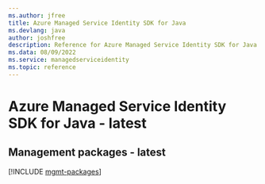 ```yaml
---
ms.author: jfree
title: Azure Managed Service Identity SDK for Java
ms.devlang: java
author: joshfree
description: Reference for Azure Managed Service Identity SDK for Java
ms.data: 08/09/2022
ms.service: managedserviceidentity
ms.topic: reference
---
```

# Azure Managed Service Identity SDK for Java - latest

## Management packages - latest
[!INCLUDE [mgmt-packages](managed-service-identity-mgmt-index.md)]